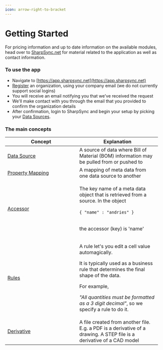 ```yaml
---
icon: arrow-right-to-bracket
---
```


# Getting Started

For pricing information and up to date information on the available modules, head over to [SharpSync.net](https://sharpsync.net) for material related to the application as well as contact information.

### To use the app

* Navigate to [https://app.sharpsync.net](https://app.sharpsync.net)
* [Register](registration.md) an organization, using your company email (we do not currently support social logins)
* You will receive an email notifying you that we've received the request
* We'll make contact with you through the email that you provided to confirm the organization details
* After confirmation, login to SharpSync and begin your setup by picking your [Data Sources](../data-sources.md).



### The main concepts

<table><thead><tr><th width="221">Concept</th><th>Explanation</th></tr></thead><tbody><tr><td><a href="../data-sources.md">Data Source</a></td><td>A source of data where Bill of Material (BOM) information may be pulled from or pushed to</td></tr><tr><td><a href="../property-mappings/">Property Mapping</a></td><td>A mapping of meta data from one data source to another</td></tr><tr><td><a href="../property-mappings/adding-property-mapping.md">Accessor</a></td><td><p>The key name of a meta data object that is retrieved from a source. In the object <br><br><code>{ "name" : "andries" }</code> </p><p><br>the accessor (key) is 'name'</p></td></tr><tr><td><a href="../rules/">Rules</a></td><td><p>A rule let's you edit a cell value automagically.</p><p></p><p>It is typically used as a business rule that determines the final shape of the data.</p><p></p><p>For example, </p><p><em>"All quantities must be formatted as a 3 digit decimal"</em>, so we specify a rule to do it.</p></td></tr><tr><td><a href="../../advanced/derivatives.md">Derivative</a></td><td>A file created from another file. E.g. a PDF is a derivative of a drawing. A STEP file is a derivative of a CAD model</td></tr></tbody></table>
